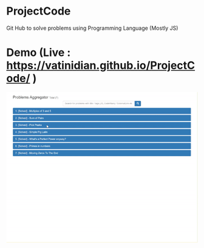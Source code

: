 # ProjectCode
Git Hub to solve problems using Programming Language (Mostly JS)
# Demo (Live : https://vatinidian.github.io/ProjectCode/ )
![](ProblemsAggregator.gif)
